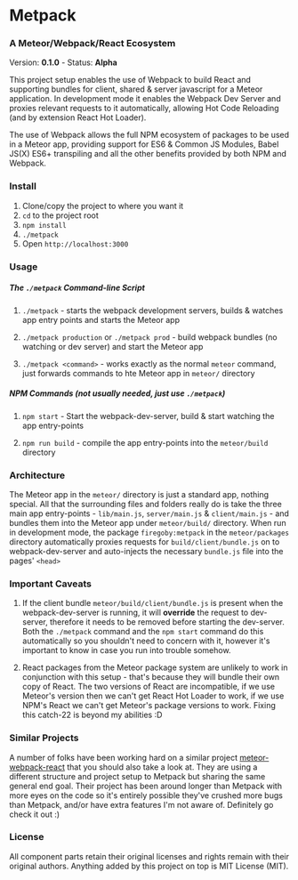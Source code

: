 # Metpack

### A Meteor/Webpack/React Ecosystem

Version: **0.1.0** - Status: **Alpha**

This project setup enables the use of Webpack to build React and supporting bundles for client, shared & server javascript for a Meteor application. In development mode it enables the Webpack Dev Server and proxies relevant requests to it automatically, allowing Hot Code Reloading (and by extension React Hot Loader).

The use of Webpack allows the full NPM ecosystem of packages to be used in a Meteor app, providing support for ES6 & Common JS Modules, Babel JS(X) ES6+ transpiling and all the other benefits provided by both NPM and Webpack.

### Install

1. Clone/copy the project to where you want it
2. `cd` to the project root
3. `npm install`
4. `./metpack`
5. Open `http://localhost:3000`

### Usage

##### The `./metpack` Command-line Script

1. `./metpack` - starts the webpack development servers, builds & watches app entry points and starts the Meteor app

2. `./metpack production` or `./metpack prod` - build webpack bundles (no watching or dev server) and start the Meteor app

3. `./metpack <command>` - works exactly as the normal `meteor` command, just forwards commands to hte Meteor app in `meteor/` directory

##### NPM Commands (not usually needed, just use `./metpack`)

1. `npm start` - Start the webpack-dev-server, build & start watching the app entry-points

1. `npm run build` - compile the app entry-points into the `meteor/build` directory

### Architecture

The Meteor app in the `meteor/` directory is just a standard app, nothing special. All that the surrounding files and folders really do is take the three main app entry-points - `lib/main.js`, `server/main.js` & `client/main.js` - and bundles them into the Meteor app under `meteor/build/` directory. When run in development mode, the package `firegoby:metpack` in the `meteor/packages` directory automatically proxies requests for `build/client/bundle.js` on to webpack-dev-server and auto-injects the necessary `bundle.js` file into the pages' `<head>`

### Important Caveats

1. If the client bundle `meteor/build/client/bundle.js` is present when the webpack-dev-server is running, it will **override** the request to dev-server, therefore it needs to be removed before starting the dev-server. Both the `./metpack` command and the `npm start` command do this automatically so you shouldn't need to concern with it, however it's important to know in case you run into trouble somehow.

2. React packages from the Meteor package system are unlikely to work in conjunction with this setup - that's because they will bundle their own copy of React. The two versions of React are incompatible, if we use Meteor's version then we can't get React Hot Loader to work, if we use NPM's React we can't get Meteor's package versions to work. Fixing this catch-22 is beyond my abilities :D

### Similar Projects

A number of folks have been working hard on a similar project [meteor-webpack-react](https://github.com/jedwards1211/meteor-webpack-react) that you should also take a look at. They are using a different structure and project setup to Metpack but sharing the same general end goal. Their project has been around longer than Metpack with more eyes on the code so it's entirely possible they've crushed more bugs than Metpack, and/or have extra features I'm not aware of. Definitely go check it out :)

### License

All component parts retain their original licenses and rights remain with their original authors. Anything added by this project on top is MIT License (MIT).
<F37>
